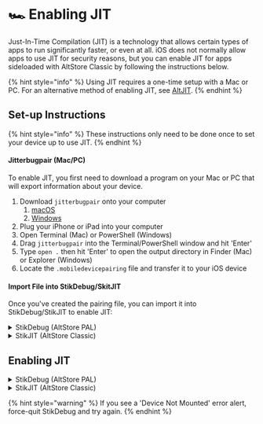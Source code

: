 # 🏎️ Enabling JIT

Just-In-Time Compilation (JIT)  is a technology that allows certain types of apps to run significantly faster, or even at all. iOS does not normally allow apps to use JIT for security reasons, but you can enable JIT for apps sideloaded with AltStore Classic by following the instructions below.

{% hint style="info" %}
Using JIT requires a one-time setup with a Mac or PC. For an alternative method of enabling JIT, see [AltJIT](altjit.md).
{% endhint %}

## Set-up Instructions

{% hint style="info" %}
These instructions only need to be done once to set your device up to use JIT.
{% endhint %}

#### Jitterbugpair (Mac/PC)

To enable JIT, you first need to download a program on your Mac or PC that will export information about your device.&#x20;

1. Download `jitterbugpair` onto your computer
   1. [macOS](https://cdn.altstore.io/file/altstore/altstore/jitterbugpair.zip)
   2. [Windows](https://github.com/osy/Jitterbug/releases/download/v1.3.1/jitterbugpair-win64.zip)
2. Plug your iPhone or iPad into your computer
3. Open Terminal (Mac) or PowerShell (Windows)
4. Drag `jitterbugpair` into the Terminal/PowerShell window and hit 'Enter'
5. Type `open .` then hit 'Enter' to open the output directory in Finder (Mac) or Explorer (Windows)
6. Locate the `.mobiledevicepairing` file and transfer it to your iOS device

#### Import File into StikDebug/SkitJIT&#x20;

Once you've created the pairing file, you can import it into StikDebug/StikJIT to enable JIT:

<details>

<summary>StikDebug (AltStore PAL)</summary>

1. Install StikDebug from the [StikDebug source](https://altstore-pal/source?url=https://stikdebug.xyz/apps.json)
2. Open StikDebug
3. Press "Allow" when prompted to add VPN Configurations and follow instructions
4. Tap 'Select Pairing File'
5. Select the `.mobiledevicepairing` file you transferred to your device in the above steps

</details>

<details>

<summary> StikJIT (AltStore Classic)</summary>

1. Install StosVPN from the [App Store](https://apps.apple.com/us/app/stosvpn/id6744003051)
2. Download StikJIT .ipa from [GitHub](https://github.com/0-Blu/StikJIT/releases)
3. Sideload StikJIT using AltStore Classic
4. Launch StosVPN and tap "Connect"
5. Press "Allow" when prompted to add VPN Configurations and follow instructions
6. Launch StikJIT
7. Tap 'Select Pairing File'
8. Select the `.mobiledevicepairing` file you transferred to your device in the above steps

</details>

## Enabling JIT

<details>

<summary>StikDebug (AltStore PAL)</summary>

1. Open AltStore Classic
2. Long-press an app in My Apps
3. Tap "Enable JIT"
4. The chosen app will then launch with JIT enabled

</details>

<details>

<summary>StikJIT (AltStore Classic)</summary>

1. Open StosVPN and tap "Connect"
2. Open AltStore Classic
3. Long-press an app in My Apps
4. Tap "Enable JIT"
5. The chosen app will then launch with JIT enabled

</details>

{% hint style="warning" %}
If you see a 'Device Not Mounted' error alert, force-quit StikDebug and try again.
{% endhint %}


